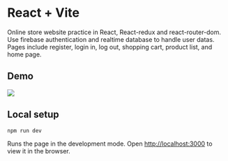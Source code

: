 # React + Vite
Online store website practice in React, React-redux and react-router-dom.
Use firebase authentication and realtime database to handle user datas.
Pages include register, login in, log out, shopping cart, product list, and home page.

## Demo
![](https://live.staticflickr.com/65535/51544520641_218e19f949_b.jpg)

## Local setup
```
npm run dev
```
Runs the page in the development mode.
Open [http://localhost:3000](http://localhost:3000) to view it in the browser.

